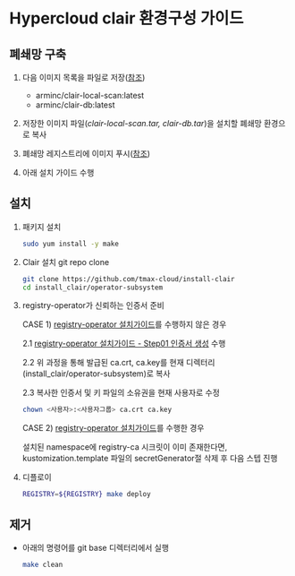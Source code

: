 # Hypercloud clair 환경구성 가이드

## 폐쇄망 구축

1. 다음 이미지 목록을 파일로 저장([참조](https://github.com/tmax-cloud/install-registry/blob/5.0/podman.md#%EC%9D%B4%EB%AF%B8%EC%A7%80-%ED%91%B8%EC%8B%9C%ED%95%98%EA%B8%B0))
    * arminc/clair-local-scan:latest
    * arminc/clair-db:latest

2. 저장한 이미지 파일(*clair-local-scan.tar, clair-db.tar*)을 설치할 폐쇄망 환경으로 복사

3. 폐쇄망 레지스트리에 이미지 푸시([참조](https://github.com/tmax-cloud/install-registry/blob/5.0/podman.md#%EC%9D%B4%EB%AF%B8%EC%A7%80-%ED%91%B8%EC%8B%9C%ED%95%98%EA%B8%B0))

4. 아래 설치 가이드 수행

## 설치

1. 패키지 설치
    ```bash
    sudo yum install -y make
    ```

2. Clair 설치 git repo clone
    ```bash
    git clone https://github.com/tmax-cloud/install-clair
    cd install_clair/operator-subsystem
    ```

2.  registry-operator가 신뢰하는 인증서 준비

    CASE 1) [registry-operator 설치가이드](https://github.com/tmax-cloud/install-registry-operator/tree/5.0)를 수행하지 않은 경우 
    
    2.1 [registry-operator 설치가이드 - Step01 인증서 생성](https://github.com/tmax-cloud/install-registry-operator/tree/5.0#Step-1-%EC%9D%B8%EC%A6%9D%EC%84%9C-%EC%83%9D%EC%84%B1) 수행
    
    2.2 위 과정을 통해 발급된 ca.crt, ca.key를 현재 디렉터리(install_clair/operator-subsystem)로 복사

    2.3 복사한 인증서 및 키 파일의 소유권을 현재 사용자로 수정
    ```bash
    chown <사용자>:<사용자그룹> ca.crt ca.key
    ```
   
    
    CASE 2) [registry-operator 설치가이드](https://github.com/tmax-cloud/install-registry-operator/tree/5.0)를 수행한 경우

    설치된 namespace에 registry-ca 시크릿이 이미 존재한다면, kustomization.template 파일의 secretGenerator절 삭제 후 다음 스텝 진행


3. 디플로이

    ```bash    
    REGISTRY=${REGISTRY} make deploy
    ```

## 제거

* 아래의 명령어를 git base 디렉터리에서 실행

    ```bash
    make clean
    ```
